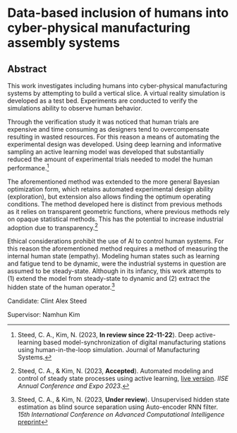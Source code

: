 # Data-based inclusion of humans into cyber-physical manufacturing assembly systems

## Abstract

This work investigates including humans into cyber-physical manufacturing systems by attempting to build a vertical slice. A virtual reality simulation is developed as a test bed. Experiments are conducted to verify the simulations ability to observe human behavior. 

Through the verification study it was noticed that human trials are expensive and time consuming as designers tend to overcompensate resulting in wasted resources. For this reason a means of automating the experimental design was developed. Using deep learning and informative sampling an active learning model was developed that substantially reduced the amount of experimental trials needed to model the human performance.[^1]

The aforementioned method was extended to the more general Bayesian optimization form, which retains automated experimental design ability (exploration), but extension also allows finding the optimum operating conditions. The method developed here is distinct from previous methods as it relies on transparent geometric functions, where previous methods rely on opaque statistical methods. This has the potential to increase industrial adoption due to transparency.[^2]

Ethical considerations prohibit the use of AI to control human systems. For this reason the aforementioned method requires a method of measuring the internal human state (empathy). Modeling human states such as learning and fatigue tend to be dynamic, were the industrial systems in question are assumed to be steady-state. Although in its infancy, this work attempts to (1) extend the model from steady-state to dynamic and (2) extract the hidden state of the human operator.[^3]  

Candidate: Clint Alex Steed

Supervisor: Namhun Kim



[^1]: Steed, C. A., Kim, N. (2023, **In review since 22-11-22**). Deep active-learning based model-synchronization of digital manufacturing stations using human-in-the-loop simulation. Journal of Manufacturing Systems.
[^2]: Steed, C. A., &#38; Kim, N. (2023, **Accepted**). Automated modeling and control of steady state processes using active learning, [live version](https://github.com/Acadevic/Active-control). <i>IISE Annual Conference and Expo 2023</i>.
[^3]: Steed, C. A., &#38; Kim, N. (2023, **Under review**). Unsupervised hidden state estimation as blind source separation using Auto-encoder RNN filter. <i>15th International Conference on Advanced Computational Intelligence</i> [preprint](Docs/Autoencoder-rnn_filtering.pdf) 